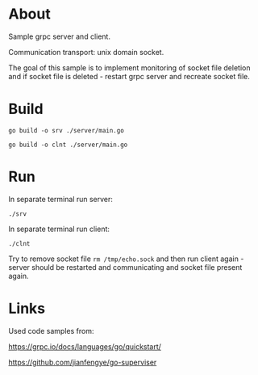# About

Sample grpc server and client.

Communication transport: unix domain socket.

The goal of this sample is to implement monitoring of socket file deletion and if socket file is deleted - restart grpc server and recreate socket file.

# Build

```
go build -o srv ./server/main.go
```

```
go build -o clnt ./server/main.go
```

# Run

In separate terminal run server:
```
./srv
```

In separate terminal run client:
```
./clnt
```

Try to remove socket file `rm /tmp/echo.sock` and then run client again - server should be restarted and communicating and socket file present again.

# Links

Used code samples from:  

https://grpc.io/docs/languages/go/quickstart/

https://github.com/jianfengye/go-superviser